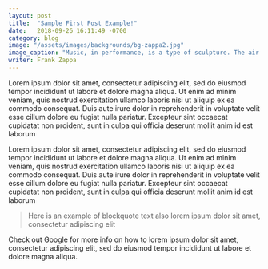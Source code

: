 ```yaml
---
layout: post
title:  "Sample First Post Example!"
date:   2018-09-26 16:11:49 -0700
category: blog
image: "/assets/images/backgrounds/bg-zappa2.jpg"
image_caption: "Music, in performance, is a type of sculpture. The air in the performance is sculpted into something."
writer: Frank Zappa
---
```

Lorem ipsum dolor sit amet, consectetur adipiscing elit, sed do eiusmod tempor incididunt ut labore et dolore magna aliqua. Ut enim ad minim veniam, quis nostrud exercitation ullamco laboris nisi ut aliquip ex ea commodo consequat. Duis aute irure dolor in reprehenderit in voluptate velit esse cillum dolore eu fugiat nulla pariatur. Excepteur sint occaecat cupidatat non proident, sunt in culpa qui officia deserunt mollit anim id est laborum

Lorem ipsum dolor sit amet, consectetur adipiscing elit, sed do eiusmod tempor incididunt ut labore et dolore magna aliqua. Ut enim ad minim veniam, quis nostrud exercitation ullamco laboris nisi ut aliquip ex ea commodo consequat. Duis aute irure dolor in reprehenderit in voluptate velit esse cillum dolore eu fugiat nulla pariatur. Excepteur sint occaecat cupidatat non proident, sunt in culpa qui officia deserunt mollit anim id est laborum

> Here is an example of blockquote text also lorem ipsum dolor sit amet, consectetur adipiscing elit


Check out [Google][google-link] for more info on how to lorem ipsum dolor sit amet, consectetur adipiscing elit, sed do eiusmod tempor incididunt ut labore et dolore magna aliqua. 

[google-link]: https://www.google.com